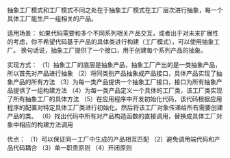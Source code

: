 抽象工厂模式和工厂模式不同之处在于抽象工厂模式在工厂层次进行抽象，每一个具体工厂能生产一组相关的产品。

适用场景：
如果代码需要和多个不同系列相关产品交互，或者出于对未来扩展性的考虑，你不希望代码基于产品的具体类进行构建（工厂模式），可以使用抽象工厂。
换句话说，抽象工厂提供了一个接口，用于创建每个系列产品的抽象。

实现方式：
（1）抽象工厂的底层是抽象产品，抽象工厂产出的是一类抽象产品，所以首先对产品进行抽象
（2）将同类别产品抽象成产品接口，具体产品实现了抽象产品的所有方法
（3）为每一类产品提供一个抽象工厂接口，接口为所有抽象产品提供了一组构建方法
（4）为每一类产品定义一个具体的工厂类，该工厂类实现了所有抽象工厂的具体方法
（5）在应用程序中开发初始化代码，该代码根据应用程序的配置对特定具体工厂类进行初始化。然后将该工厂对象传递给所有需要创建产品的类。
（6）找出代码中所有对产品构造函数的直接调用，替换成具体工厂对象中相应的构建方法调用

优点：
（1）可以保证同一工厂中生成的产品相互匹配
（2）避免调用端代码和产品代码耦合
（3）单一职责原则
（4）开闭原则


